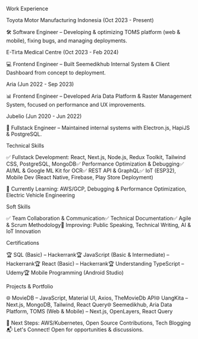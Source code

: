 Work Experience

Toyota Motor Manufacturing Indonesia (Oct 2023 - Present)

🛠 Software Engineer – Developing & optimizing TOMS platform (web & mobile), fixing bugs, and managing deployments.

E-Tirta Medical Centre (Oct 2023 - Feb 2024)

💻 Frontend Engineer – Built Seemedikhub Internal System & Client Dashboard from concept to deployment.

Aria (Jun 2022 - Sep 2023)

📊 Frontend Engineer – Developed Aria Data Platform & Raster Management System, focused on performance and UX improvements.

Jubelio (Jun 2020 - Jun 2022)

🔧 Fullstack Engineer – Maintained internal systems with Electron.js, HapiJS & PostgreSQL.

Technical Skills

✅ Fullstack Development: React, Next.js, Node.js, Redux Toolkit, Tailwind CSS, PostgreSQL, MongoDB✅ Performance Optimization & Debugging✅ AI/ML & Google ML Kit for OCR✅ REST API & GraphQL✅ IoT (ESP32), Mobile Dev (React Native, Firebase, Play Store Deployment)

🚀 Currently Learning: AWS/GCP, Debugging & Performance Optimization, Electric Vehicle Engineering

Soft Skills

✅ Team Collaboration & Communication✅ Technical Documentation✅ Agile & Scrum Methodology📌 Improving: Public Speaking, Technical Writing, AI & IoT Innovation

Certifications

🏆 SQL (Basic) – Hackerrank🏆 JavaScript (Basic & Intermediate) – Hackerrank🏆 React (Basic) – Hackerrank🏆 Understanding TypeScript – Udemy🏆 Mobile Programming (Android Studio)

Projects & Portfolio

🌐 MovieDB – JavaScript, Material UI, Axios, TheMovieDb API🌐 UangKita – Next.js, MongoDB, Tailwind, React Query🌐 Seemedikhub, Aria Data Platform, TOMS (Web & Mobile) – Next.js, OpenLayers, React Query

📌 Next Steps: AWS/Kubernetes, Open Source Contributions, Tech Blogging📬 Let's Connect! Open for opportunities & discussions.
